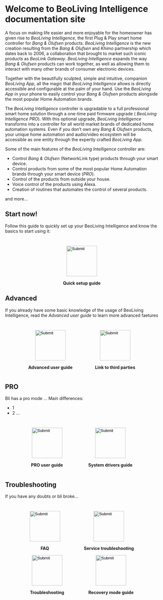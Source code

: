 # Welcome to BeoLiving Intelligence documentation site

A focus on making life easier and more enjoyable for the homeowner has given rise to _BeoLiving Intelligence_, the first Plug & Play smart home 
controller for _Bang & Olufsen_ products. _BeoLiving Intelligence_ is the new creation resulting from the _Bang & Olufsen_ and _Khimo_ partnership
 which dates back to 2006, a collaboration that brought to market such iconic products as _BeoLink Gateway_. _BeoLiving Intelligence_ expands the 
way _Bang & Olufsen_ products can work together, as well as allowing them to interact with many other brands of consumer electronic devices.

Together with the beautifully sculpted, simple and intuitive, companion _BeoLiving App_, all the magic that _BeoLiving Intelligence_ allows is 
directly accessible and configurable at the palm of your hand. Use the _BeoLiving App_ in your phone to easily control your _Bang & Olufsen_ 
products alongside the most popular Home Automation brands.

The _BeoLiving Intelligence_ controller is upgradable to a full professional smart home solution through a one-time paid firmware upgrade (
_BeoLiving Intelligence PRO_). With this optional upgrade, _BeoLiving Intelligence_ transforms into a controller for all world market brands of 
dedicated home automation systems. Even if you don’t own any _Bang & Olufsen_ products, your unique home automation and audio/video ecosystem will
 be accessible as one entity through the expertly crafted _BeoLiving App_.

Some of the main features of the _BeoLiving Intelligence_ controller are:

+ Control _Bang & Olufsen_ (NetworkLink type) products through your smart device.
+ Control products from some of the most popular Home Automation brands through your smart device (_PRO_).
+ Control of the products from outside your house.
+ Voice control of the products using Alexa.
+ Creation of routines that automates the control of several products.

and more…

## Start now!

Follow this guide to quickly set up your BeoLiving Intelligence and know the basics to start using it:

<div style="margin:auto; width: 500px; margin-top: 40px">
   <div style="float:center">
      <div align="center">
         <input type="image" src="icons/quickstart.png" height="100px" onclick="location.href='https://ik-avi.github.io/doctest/bli-guides/bli-quick-setup-guide.html'"/>
      </div>
      <p align="center"><strong>Quick setup guide</strong></p>
   </div>
</div>
 
## Advanced

If you already have some basic knowledge of the usage of BeoLiving Intelligence, read the _Advanced user guide_ to learn more advanced faetures

<div style="margin:auto; width: 500px; display: flex; justify-content: space-evenly; margin-top: 40px">
   <div>
      <div align="center">
         <input src="icons/guides.png" onclick="location.href='https://ik-avi.github.io/doctest/bli-guides/bli-advanced-user-guide.html'" type="image" height="100px">
      </div>
      <p align="center"><strong>Advanced user guide</strong></p>
   </div>
   <div>
      <div align="center">
         <input src="icons/thirdparties.png" onclick="location.href='https://ik-avi.github.io/doctest/bli-guides/bli-link-third-party-service.html'" type="image" height="100px">
      </div>
      <p align="center"><strong>Link to third parties</strong></p>
   </div>
</div>
 
## PRO

Bli has a pro mode ...
Main differences:
+ 1
+ 2
...

<div style="margin:auto; width: 500px; display: flex; justify-content: space-evenly; margin-top: 40px">
   <div>
      <div align="center">
         <input src="icons/guides.png" onclick="location.href='https://ik-avi.github.io/doctest/bli-guides/bli-pro-user-guide.html'" type="image" height="100px">
      </div>
      <p align="center"><strong>PRO user guide</strong></p>
   </div>
   <div>
      <div align="center">
         <input src="icons/systems.png" onclick="location.href='https://ik-avi.github.io/doctest/bli-help-files/drivers/main.html'" type="image" height="100px">
      </div>
      <p align="center"><strong>System drivers guide</strong></p>
   </div>
</div>

  
  
## Troubleshooting

If you have any doubts or bli broke...

<div style="display:flex; flex-direction: column; margin-top: 40px"> 

 <div style="margin:auto; width: 500px; display: flex; justify-content: space-evenly;">
   <div>
      <div align="center">
         <input src="icons/faq.png" onclick="location.href='https://ik-avi.github.io/doctest/bli-guides/bli-faq.html'" type="image" height="100px">
      </div>
      <p align="center"><strong>FAQ</strong></p>
   </div>
   <div>
      <div align="center">
         <input src="icons/troubleshooting.png" onclick="location.href='https://ik-avi.github.io/doctest/bli-guides/bli-service-troubleshooting.html'" type="image" height="100px">
      </div>
      <p align="center"><strong>Service troubleshooting</strong></p>
   </div>
</div>

<div style="margin:auto; width: 500px; display: flex; justify-content: space-evenly;">
   <div>
      <div align="center">
         <input src="icons/troubleshooting.png" onclick="location.href='https://ik-avi.github.io/doctest/bli-guides/bli-troubleshooting.html'" type="image" height="100px">
      </div>
      <p align="center"><strong>Troubleshooting</strong></p>
   </div>
   <div>
      <div align="center">
         <input src="icons/recovery.png" onclick="location.href='https://ik-avi.github.io/doctest/bli-guides/bli-recovery-mode-guide.html'" type="image" height="100px">
      </div>
      <p align="center"><strong>Recovery mode guide</strong></p>
   </div>
</div>


</div>
 
  


